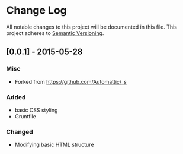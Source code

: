 # Change Log
All notable changes to this project will be documented in this file.
This project adheres to [Semantic Versioning](http://semver.org/).

## [0.0.1] - 2015-05-28
### Misc 
- Forked from https://github.com/Automattic/_s

### Added
- basic CSS styling 
- Gruntfile

### Changed
- Modifying basic HTML structure
